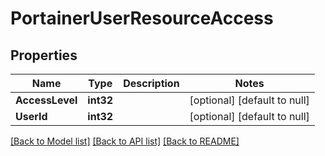 # PortainerUserResourceAccess

## Properties
Name | Type | Description | Notes
------------ | ------------- | ------------- | -------------
**AccessLevel** | **int32** |  | [optional] [default to null]
**UserId** | **int32** |  | [optional] [default to null]

[[Back to Model list]](../README.md#documentation-for-models) [[Back to API list]](../README.md#documentation-for-api-endpoints) [[Back to README]](../README.md)


